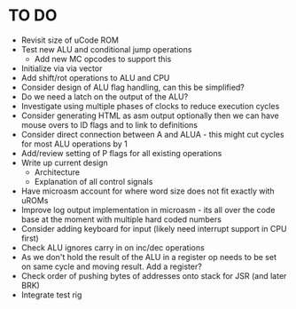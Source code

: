 # TO DO

* Revisit size of uCode ROM
* Test new ALU and conditional jump operations
  * Add new MC opcodes to support this
* Initialize via via vector
* Add shift/rot operations to ALU and CPU
* Consider design of ALU flag handling, can this be simplified?
* Do we need a latch on the output of the ALU?
* Investigate using multiple phases of clocks to reduce execution cycles
* Consider generating HTML as asm output optionally then we can have mouse overs to ID flags and to link to definitions
* Consider direct connection between A and ALUA - this might cut cycles for most ALU operations by 1
* Add/review setting of P flags for all existing operations
* Write up current design
  * Architecture
  * Explanation of all control signals
* Have microasm account for where word size does not fit exactly with uROMs
* Improve log output implementation in microasm - its all over the code base at the moment with multiple hard coded numbers
* Consider adding keyboard for input (likely need interrupt support in CPU first)
* Check ALU ignores carry in on inc/dec operations
* As we don't hold the result of the ALU in a register op needs to be set on same cycle and moving result. Add a register?
* Check order of pushing bytes of addresses onto stack for JSR (and later BRK)
* Integrate test rig

